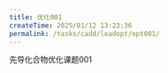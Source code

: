 ```yaml
---
title: 优化001
createTime: 2025/01/12 13:23:36
permalink: /tasks/cadd/leadopt/opt001/
---
```


先导化合物优化课题001